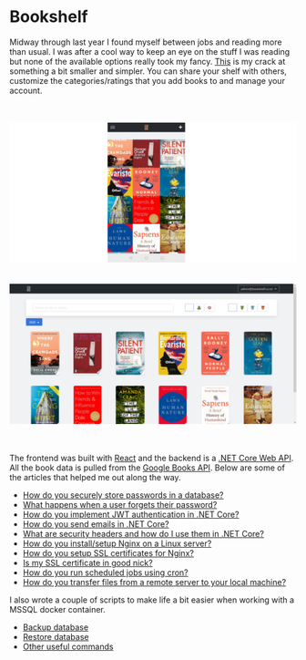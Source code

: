 # Bookshelf
Midway through last year I found myself between jobs and reading more than usual. I was after a cool way to keep an eye on the stuff I was reading but none of the available options really took my fancy. [This](https://bookshelf.co.nz) is my crack at something a bit smaller and simpler. You can share your shelf with others, customize the categories/ratings that you add books to and manage your account.<br/><br/><br />

![alt Mobile](public/mobile.png?raw=true "Mobile")<br/><br/><br/>
![alt Desktop](public/desktop.PNG?raw=true "Desktop")<br/><br/><br/>

The frontend was built with [React](https://reactjs.org/) and the backend is a [.NET Core Web API](https://docs.microsoft.com/en-us/aspnet/core/web-api/?view=aspnetcore-3.1). All the book data is pulled from the [Google Books API](https://developers.google.com/books). Below are some of the articles that helped me out along the way.
 - [How do you securely store passwords in a database?](https://medium.com/@mehanix/lets-talk-security-salted-password-hashing-in-c-5460be5c3aae)
 - [What happens when a user forgets their password?](https://stackoverflow.com/questions/1102781/best-way-for-a-forgot-password-implementation)
 - [How do you implement JWT authentication in .NET Core?](https://medium.com/@mmoshikoo/jwt-authentication-using-c-54e0c71f21b0)
 - [How do you send emails in .NET Core?](https://dotnetcoretutorials.com/2017/11/02/using-mailkit-send-receive-email-asp-net-core/)
 - [What are security headers and how do I use them in .NET Core?](https://www.hanselman.com/blog/EasilyAddingSecurityHeadersToYourASPNETCoreWebAppAndGettingAnAGrade.aspx)
 - [How do you install/setup Nginx on a Linux server?](https://www.digitalocean.com/community/tutorials/how-to-install-nginx-on-ubuntu-18-04)
 - [How do you setup SSL certificates for Nginx?](https://www.digitalocean.com/community/tutorials/how-to-secure-nginx-with-let-s-encrypt-on-ubuntu-18-04)
 - [Is my SSL certificate in good nick?](https://www.ssllabs.com/ssltest/)
 - [How do you run scheduled jobs using cron?](https://www.digitalocean.com/community/tutorials/how-to-use-cron-to-automate-tasks-ubuntu-1804)
 - [How do you transfer files from a remote server to your local machine?](https://www.digitalocean.com/community/tutorials/how-to-use-sftp-to-securely-transfer-files-with-a-remote-server)

I also wrote a couple of scripts to make life a bit easier when working with a MSSQL docker container.
 - [Backup database](https://gist.github.com/ashmidgley/694046e24c5218bfd6eca94c01e8151c)
 - [Restore database](https://gist.github.com/ashmidgley/00a9d9a1a460838fa073675a51388c4a)
 - [Other useful commands](https://gist.github.com/ashmidgley/7cb251c87a29beaaede1909024bee650)
